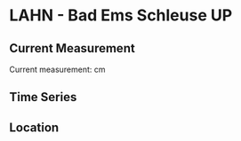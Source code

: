 # LAHN - Bad Ems Schleuse UP

## Current Measurement

Current measurement: <Value topic="rivers/pegel-online/LAHN/Bad-Ems-Schleuse-UP/measurementValue"/> cm

## Time Series

<TimeSeries topic="rivers/pegel-online/LAHN/Bad-Ems-Schleuse-UP/measurementValue" period="week" />

## Location

<WorldMap>
  <Marker lat="50.33509749714639" lon="7.696354307989325" labelTopic="rivers/pegel-online/LAHN/Bad-Ems-Schleuse-UP/measurementValue" />
</WorldMap>
